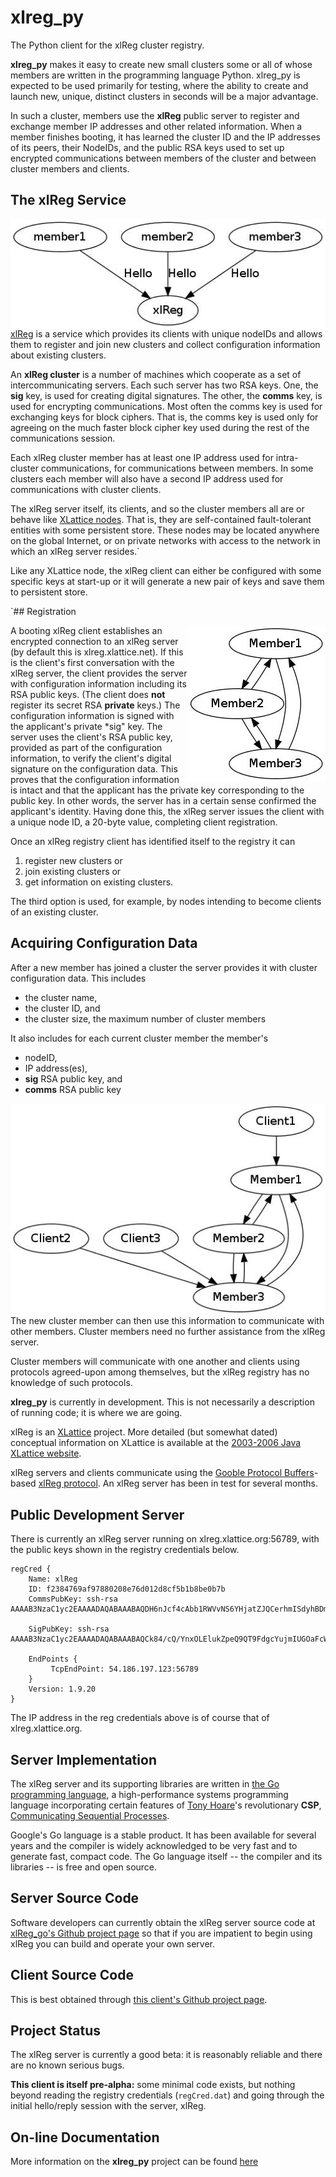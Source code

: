 # xlreg_py

The Python client for the xlReg cluster registry.

**xlreg_py**
makes it easy to create new small clusters some or all of whose members are
written in the programming language Python.
xlreg_py is expected to be used primarily for testing, where
the ability to create and launch new, unique, distinct clusters in seconds
will be a major advantage.

In such a cluster, members use the **xlReg** public server to register and
exchange member IP addresses and other related information.
When a member finishes booting, it has
learned the cluster ID and the
IP addresses of its peers, their NodeIDs, and the public
RSA keys used to set up
encrypted communications
between members of the cluster and between cluster members and clients.

## The xlReg Service

<img src="img/xl-registration.jpg" alt="xl-registration" style="float:left" title="members registering with xlReg">

[xlReg](http://jddixon.github.io/xlReg_go)
is a service which provides its clients with unique nodeIDs and allows them
to register and join new clusters and collect configuration information
about existing clusters.

An **xlReg cluster** is a number of machines
which cooperate as a set of intercommunicating servers.  Each
such server has two RSA keys.  One, the **sig** key, is used for creating
digital signatures.  The other, the **comms** key, is used for encrypting
communications.  Most often the comms key is used for exchanging keys for
block ciphers. That is, the comms key is used only for agreeing on the
much faster block cipher key used during the rest of the communications
session.

Each xlReg cluster member has at least one IP address used for
intra-cluster communications, for communications between members.  In some
clusters each member will also have a second IP address used for
communications with cluster clients.

The xlReg server itself, its clients, and so the cluster members all are
or behave like
[XLattice nodes](http://jddixon.github.io/xlNode_go).
That is, they are self-contained fault-tolerant entities with some
persistent store.  These nodes may be located anywhere on the global
Internet, or on private networks with access to the network in which
an xlReg server resides.`

Like any XLattice node, the xlReg client can either be configured with some
specific keys at start-up or it will generate a new pair of keys and save
them to persistent store.

`## Registration

<img src="img/simple-cluster.jpg" alt="simple-cluster" style="float:right" title="small cluster, no clients">

A booting xlReg client establishes an encrypted connection to an xlReg server
(by default this is xlreg.xlattice.net).
If this is the client's first conversation with the xlReg server, the client
provides the server with configuration information including its RSA public
keys.  (The client does **not** register its secret RSA **private** keys.)
The configuration information is signed with the applicant's private
*sig" key.  The server uses the
client's RSA public key, provided as part of the configuration information, to
verify the client's digital signature on the configuration data.  This proves
that the configuration information is intact and that the applicant has the
private key corresponding to the public key.  In other words, the server has
in a certain sense confirmed the applicant's identity.  Having done this,
the xlReg server issues the client with a unique node ID, a 20-byte value,
completing client registration.

Once an xlReg registry client has identified itself to the registry it can

1. register new clusters or
2. join existing clusters or
3. get information on existing clusters.

The third option is used, for example, by nodes intending to become clients
of an existing cluster.

## Acquiring Configuration Data

After a new member has joined a cluster the server provides it
with cluster configuration data.  This includes

* the cluster name,
* the cluster ID, and
* the cluster size, the  maximum number of cluster members

It also includes for each current cluster member the member's

* nodeID,
* IP address(es),
* **sig** RSA public key, and
* **comms** RSA public key

<img src="img/cluster-with-clients.jpg" alt="cluster-with-clients" style="float:left" title="cluster with clients">

The new cluster member can then use this information to communicate with
other members.  Cluster members need no further assistance from the
xlReg server.

Cluster members will communicate with one another and clients
using protocols agreed-upon among themselves, but the xlReg registry
has no knowledge of such protocols.

**xlreg_py** is currently in development.  This is not
necessarily a description of running code; it is where we are going.

xlReg is an [XLattice](http://jddixon.github.io/xlattice_go/) project.  More
detailed (but somewhat dated) conceptual information on XLattice
is available at the [2003-2006 Java XLattice website](http://www.xlattice.org).

xlReg servers and clients communicate using the
[Gooble Protocol Buffers](http://code.google.com/p/protobuf/)-based
[xlReg protocol](http://jddixon.github.io/xlReg_go/xlReg_protocol.html).
An xlReg server has been in test for several months.

## Public Development Server

There is currently an xlReg server running on xlreg.xlattice.org:56789,
with the public keys shown in the registry credentials below.

    regCred {
        Name: xlReg
        ID: f2384769af97880208e76d012d8cf5b1b8be0b7b
        CommsPubKey: ssh-rsa AAAAB3NzaC1yc2EAAAADAQABAAABAQDH6nJcf4cAbb1RWVvNS6YHjatZJQCerhmISdyhBDmNJAUuBpr+LcrOe0d+kxEPQB+IbNKfvj7ROd8Aet74s5sJ0AcZyFXLFPvt6eugLCzrXmgDo60qoUtZgxaxisQvsoAZB2FR+nqJAG8E84o3rGD1bNM/2WgjvuWoLpfy+RE8hCUFku7yo9JdOunhc4rpCkBeX9M7g8oWPanHDWMrSwsE8CBf/4pXlEiNNd3YHkwQseUrkCvpLCDuYYV8xjzAYexoBWrVGwpeTO/QtwdebwPxa7ArEQfPwgA5hn6S9iy9+EK6zay7OKqKioaOoYDlJ+Z1rAIi6dBJXdRVHGsMc/kl

        SigPubKey: ssh-rsa AAAAB3NzaC1yc2EAAAADAQABAAABAQCk84/cQ/YnxOLElukZpeQ9QT9FdgcYujmIUGOaFcWtxUJJoSXgBterjgJ+fE5vvNN/kdX97Ps9Mz8PHTAUyClUn5DMxFYApDp/UwnBk0MNqaCnqt3p9ymflIZiex1+/pSWcSpqZYW9hIUQddEGWG6a4dWyD2lhoD1II5Iuj0xMgN167fgsA7otgd/wTitp2jrJE+0cZ4eQShpkuMd9BvNJmkMoyF5PzBnMcRxZ9RvM4zEOe23GRSGGAuPUvTaVEeYY3TVFgF4YfXiYOrPQynS6B7+fnWXu2XDQrwP3mZxYAYJqL5nZvQypCilc8dDxFunf5B+GxdAwqyQbTNwM3ksH

        EndPoints {
             TcpEndPoint: 54.186.197.123:56789
        }
        Version: 1.9.20
    }

The IP address in the reg credentials above is of course that of xlreg.xlattice.org.

## Server Implementation

The xlReg server and its supporting libraries are written in
[the Go programming language](http://golang.org), a high-performance
systems programming language incorporating certain features of
[Tony Hoare](http://en.wikipedia.org/wiki/Tony_Hoare)'s
revolutionary **CSP**,
[Communicating Sequential Processes](http://www.usingcsp.com).

Google's Go language is a stable product.  It has been available for
several years and the compiler is widely acknowledged to be very fast
and to generate fast, compact code.  The Go language itself --
the compiler and its libraries -- is free and open source.

## Server Source Code

Software developers can currently obtain the xlReg server source code at
[xlReg_go's Github project page](https://github.com/jddixon/xlReg_go/)
so that if you are impatient to begin using xlReg you can build and operate
your own server.

## Client Source Code

This is best obtained through
[this client's Github project page](https://github.com/jddixon/xlreg_py/).

## Project Status

The xlReg server is currently a good beta: it is reasonably reliable and
there are no known serious bugs.

**This client is itself pre-alpha:** some minimal code exists, but nothing
beyond reading the registry credentials (`regCred.dat`) and going through
the initial hello/reply session with the server, xlReg.
## On-line Documentation

More information on the **xlreg_py** project can be found
[here](https://jddixon.github.io/xlreg_py)
